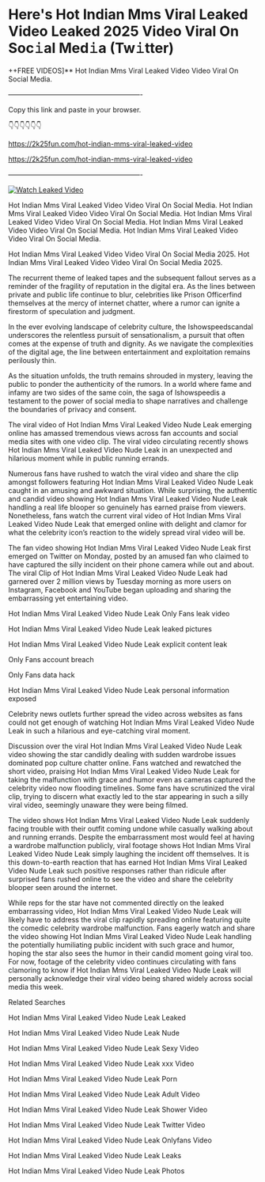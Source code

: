 # Here's Hot Indian Mms Viral Leaked Video Leaked 2025 Video Viral On Soc𝚒al Med𝚒a (Tw𝚒tter)

++FREE VIDEOS]** Hot Indian Mms Viral Leaked Video Video Viral On Social Media.

———————————————————-

Copy this link and paste in your browser.

👇👇👇👇👇👇

https://2k25fun.com/hot-indian-mms-viral-leaked-video

https://2k25fun.com/hot-indian-mms-viral-leaked-video

———————————————————-

[![Watch Leaked Video](https://miro.medium.com/v2/resize:fit:828/format:webp/1*cilzJN44JGOrTw9NJCrNHA.gif "Watch Leaked Video")](https://2k25fun.com/hot-indian-mms-viral-leaked-video)

Hot Indian Mms Viral Leaked Video Video Viral On Social Media. Hot Indian Mms Viral Leaked Video Video Viral On Social Media. Hot Indian Mms Viral Leaked Video Video Viral On Social Media. Hot Indian Mms Viral Leaked Video Video Viral On Social Media. Hot Indian Mms Viral Leaked Video Video Viral On Social Media.

Hot Indian Mms Viral Leaked Video Video Viral On Social Media 2025. Hot Indian Mms Viral Leaked Video Video Viral On Social Media 2025.

The recurrent theme of leaked tapes and the subsequent fallout serves as a reminder of the fragility of reputation in the digital era. As the lines between private and public life continue to blur, celebrities like Prison Officerfind themselves at the mercy of internet chatter, where a rumor can ignite a firestorm of speculation and judgment.

In the ever evolving landscape of celebrity culture, the Ishowspeedscandal underscores the relentless pursuit of sensationalism, a pursuit that often comes at the expense of truth and dignity. As we navigate the complexities of the digital age, the line between entertainment and exploitation remains perilously thin.

As the situation unfolds, the truth remains shrouded in mystery, leaving the public to ponder the authenticity of the rumors. In a world where fame and infamy are two sides of the same coin, the saga of Ishowspeedis a testament to the power of social media to shape narratives and challenge the boundaries of privacy and consent.

The viral video of Hot Indian Mms Viral Leaked Video Nude Leak emerging online has amassed tremendous views across fan accounts and social media sites with one video clip. The viral video circulating recently shows Hot Indian Mms Viral Leaked Video Nude Leak in an unexpected and hilarious moment while in public running errands.

Numerous fans have rushed to watch the viral video and share the clip amongst followers featuring Hot Indian Mms Viral Leaked Video Nude Leak caught in an amusing and awkward situation. While surprising, the authentic and candid video showing Hot Indian Mms Viral Leaked Video Nude Leak handling a real life blooper so genuinely has earned praise from viewers. Nonetheless, fans watch the current viral video of Hot Indian Mms Viral Leaked Video Nude Leak that emerged online with delight and clamor for what the celebrity icon’s reaction to the widely spread viral video will be.

The fan video showing Hot Indian Mms Viral Leaked Video Nude Leak first emerged on Twitter on Monday, posted by an amused fan who claimed to have captured the silly incident on their phone camera while out and about. The viral Clip of Hot Indian Mms Viral Leaked Video Nude Leak had garnered over 2 million views by Tuesday morning as more users on Instagram, Facebook and YouTube began uploading and sharing the embarrassing yet entertaining video.

Hot Indian Mms Viral Leaked Video Nude Leak Only Fans leak video

Hot Indian Mms Viral Leaked Video Nude Leak leaked pictures

Hot Indian Mms Viral Leaked Video Nude Leak explicit content leak

Only Fans account breach

Only Fans data hack

Hot Indian Mms Viral Leaked Video Nude Leak personal information exposed

Celebrity news outlets further spread the video across websites as fans could not get enough of watching Hot Indian Mms Viral Leaked Video Nude Leak in such a hilarious and eye-catching viral moment.

Discussion over the viral Hot Indian Mms Viral Leaked Video Nude Leak video showing the star candidly dealing with sudden wardrobe issues dominated pop culture chatter online. Fans watched and rewatched the short video, praising Hot Indian Mms Viral Leaked Video Nude Leak for taking the malfunction with grace and humor even as cameras captured the celebrity video now flooding timelines. Some fans have scrutinized the viral clip, trying to discern what exactly led to the star appearing in such a silly viral video, seemingly unaware they were being filmed.

The video shows Hot Indian Mms Viral Leaked Video Nude Leak suddenly facing trouble with their outfit coming undone while casually walking about and running errands. Despite the embarrassment most would feel at having a wardrobe malfunction publicly, viral footage shows Hot Indian Mms Viral Leaked Video Nude Leak simply laughing the incident off themselves. It is this down-to-earth reaction that has earned Hot Indian Mms Viral Leaked Video Nude Leak such positive responses rather than ridicule after surprised fans rushed online to see the video and share the celebrity blooper seen around the internet.

While reps for the star have not commented directly on the leaked embarrassing video, Hot Indian Mms Viral Leaked Video Nude Leak will likely have to address the viral clip rapidly spreading online featuring quite the comedic celebrity wardrobe malfunction. Fans eagerly watch and share the video showing Hot Indian Mms Viral Leaked Video Nude Leak handling the potentially humiliating public incident with such grace and humor, hoping the star also sees the humor in their candid moment going viral too. For now, footage of the celebrity video continues circulating with fans clamoring to know if Hot Indian Mms Viral Leaked Video Nude Leak will personally acknowledge their viral video being shared widely across social media this week.

Related Searches

Hot Indian Mms Viral Leaked Video Nude Leak Leaked

Hot Indian Mms Viral Leaked Video Nude Leak Nude

Hot Indian Mms Viral Leaked Video Nude Leak Sexy Video

Hot Indian Mms Viral Leaked Video Nude Leak xxx Video

Hot Indian Mms Viral Leaked Video Nude Leak Porn

Hot Indian Mms Viral Leaked Video Nude Leak Adult Video

Hot Indian Mms Viral Leaked Video Nude Leak Shower Video

Hot Indian Mms Viral Leaked Video Nude Leak Twitter Video

Hot Indian Mms Viral Leaked Video Nude Leak Onlyfans Video

Hot Indian Mms Viral Leaked Video Nude Leak Leaks

Hot Indian Mms Viral Leaked Video Nude Leak Photos